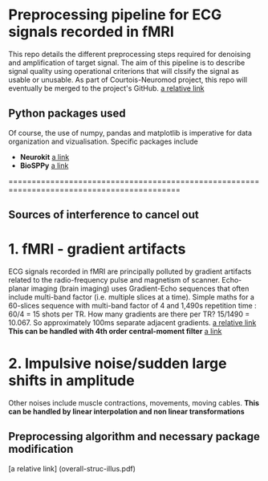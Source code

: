 # Preprocessing pipeline for ECG signals recorded in fMRI #
This repo details the different preprocessing steps required for denoising and amplification of target signal. 
The aim of this pipeline is to describe signal quality using operational criterions that will clssify the signal as usable or unusable. As part of Courtois-Neuromod project, this repo will eventually be merged to the project's GitHub. [a relative link](logo-vector-rgb.png)

## Python packages used ##
Of course, the use of numpy, pandas and matplotlib is imperative for data organization and vizualisation.
Specific packages include
* __Neurokit__ [a link](https://www.neurkit.readthedocs.io/en/latest/)
* __BioSPPy__ [a link](https://www.biosppy.readthedocs.io/en/stable/)

===========================================================================================

## Sources of interference to cancel out
# 1. fMRI - gradient artifacts
ECG signals recorded in fMRI are principally polluted by gradient artifacts related to the radio-frequency pulse and magnetism of scanner. Echo-planar imaging (brain imaging) uses Gradient-Echo sequences that often include multi-band factor (i.e. multiple slices at a time). Simple maths for a 60-slices sequence with multi-band factor of 4 and 1,490s repetition time : 60/4 = 15 shots per TR. How many gradients are there per TR? 15/1490 = 10.067. So approximately 100ms separate adjacent gradients.
[a relative link](polluted-ecg-example.jpg)
**This can be handled with 4th order central-moment filter** 
[a link](https://www.ncbi.nlm.nih.gov/pubmed/28981438/)
# 2. Impulsive noise/sudden large shifts in amplitude
Other noises include muscle contractions, movements, moving cables. 
**This can be handled by linear interpolation and non linear transformations**


## Preprocessing algorithm and necessary package modification
[a relative link] (overall-struc-illus.pdf)



